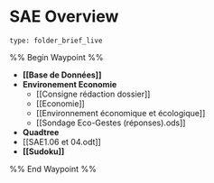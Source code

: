 # SAE Overview
 
```ccard
type: folder_brief_live
```
 
%% Begin Waypoint %%
- **[[Base de Données]]**
- **Environement Economie**
	- [[Consigne rédaction dossier]]
	- [[Economie]]
	- [[Environnement économique et écologique]]
	- [[Sondage Eco-Gestes (réponses).ods]]
- **Quadtree**
- [[SAE1.06 et 04.odt]]
- **[[Sudoku]]**

%% End Waypoint %%

